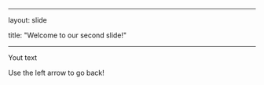 

---

layout: slide

title: "Welcome to our second slide!"

---

Yout text

Use the left arrow to go back!
